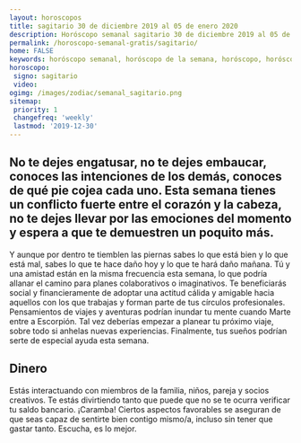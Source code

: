 ```yaml
---
layout: horoscopos
title: sagitario 30 de diciembre 2019 al 05 de enero 2020 
description: Horóscopo semanal sagitario 30 de diciembre 2019 al 05 de enero 2020. No te dejes engatusar, no te dejes embaucar, conoces las intenciones de los demás, conoces de qué pie cojea cada uno. Esta semana tienes un conflicto fuerte entre el corazón y la cabeza, no te dejes llevar por las emociones del momento y espera a que te demuestren un poquito más.
permalink: /horoscopo-semanal-gratis/sagitario/
home: FALSE
keywords: horóscopo semanal, horóscopo de la semana, horóscopo, horóscopo gratis,horóscopos, horóscopo esperanza gracia, horoscopos sagitario la semana, horóscopos gratis, Tarot, Astrologia, Zodíaco, sagitario, horoscopo gratis, semanal
horoscopo:
 signo: sagitario
 video:  
ogimg: /images/zodiac/semanal_sagitario.png
sitemap:
 priority: 1
 changefreq: 'weekly'
 lastmod: '2019-12-30'
---
```




## No te dejes engatusar, no te dejes embaucar, conoces las intenciones de los demás, conoces de qué pie cojea cada uno. Esta semana tienes un conflicto fuerte entre el corazón y la cabeza, no te dejes llevar por las emociones del momento y espera a que te demuestren un poquito más.

Y aunque por dentro te tiemblen las piernas sabes lo que está bien y lo que está mal, sabes lo que te hace daño hoy y lo que te hará daño mañana.
Tú y una amistad están en la misma frecuencia esta semana, lo que podría allanar el camino para planes colaborativos o imaginativos. Te beneficiarás social y financieramente de adoptar una actitud cálida y amigable hacia aquellos con los que trabajas y forman parte de tus círculos profesionales. Pensamientos de viajes y aventuras podrían inundar tu mente cuando Marte entre a Escorpión. Tal vez deberías empezar a planear tu próximo viaje, sobre todo si anhelas nuevas experiencias. Finalmente, tus sueños podrían serte de especial ayuda esta semana.

## Dinero

Estás interactuando con miembros de la familia, niños, pareja y socios creativos. Te estás divirtiendo tanto que puede que no se te ocurra verificar tu saldo bancario. ¡Caramba! Ciertos aspectos favorables se aseguran de que seas capaz de sentirte bien contigo mismo/a, incluso sin tener que gastar tanto. Escucha, es lo mejor.
